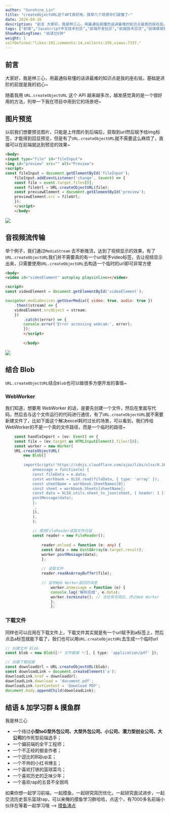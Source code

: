 ```yaml
---
author: "Sunshine_Lin"
title: "createObjectURL这个API真好用，我举几个场景你们就懂了~"
date: 2024-04-16
description: "前言 大家好，我是林三心，用最通俗易懂的话讲最难的知识点是我的座右铭，基础是进阶的前提是我的初心~ 随着我用 URLcreateObjectURL 这个 API 越来越多次，越发感觉真的是一个很好用"
tags: ["前端","JavaScript中文技术社区","前端开发社区","前端技术交流","前端框架教程","JavaScript 学习资源","CSS 技巧与最佳实践","HTML5 最新动态","前端工程师职业发展","开源前端项目","前端技术趋势"]
ShowReadingTime: "阅读3分钟"
weight: 1
selfDefined:"likes:191,comments:14,collects:295,views:7337,"
---
```

前言
--

大家好，我是林三心，用最通俗易懂的话讲最难的知识点是我的座右铭，基础是进阶的前提是我的初心~

随着我用 `URL.createObjectURL` 这个 API 越来越多次，越发感觉真的是一个很好用的方法，列举一下我在项目中用到它的场景吧~

图片预览
----

以前我们想要预览图片，只能是上传图片到后端后，获取到url然后赋予给img标签，才能得到回显预览，但是有了`URL.createObjectURL`就不需要这么麻烦了，直接可以在前端就达到预览的效果~

```html
<body>
<input type="file" id="fileInput">
<img id="preview" src="" alt="Preview">
<script>
const fileInput = document.getElementById('fileInput');
    fileInput.addEventListener('change', (event) => {
    const file = event.target.files[0];
    const fileUrl = URL.createObjectURL(file);
    const previewElement = document.getElementById('preview');
    previewElement.src = fileUrl;
    });
    </script>
    </body>
```

![](/images/jueJin/5e1da7c7108d422.png)

音视频流传输
------

举个例子，我们通过`MediaStream` 去不断推流，达到了视频显示的效果，有了`URL.createObjectURL`我们并不需要真的有一个url赋予video标签，去让视频显示出来，只需要使用`URL.createObjectURL`去构造一个临时的url即可非常方便

```html
<body>
<video id="videoElement" autoplay playsinline></video>

<script>
const videoElement = document.getElementById('videoElement');

navigator.mediaDevices.getUserMedia({ video: true, audio: true })
    .then((stream) => {
    videoElement.srcObject = stream;
    })
        .catch((error) => {
        console.error('Error accessing webcam:', error);
        });
        </script>
        
        </body>
```

![](/images/jueJin/ae1a68e0ce03446.png)

结合 Blob
-------

`URL.createObjectURL`结合`Blob`也可以做很多方便开发的事情~

### WebWorker

我们知道，想要用 WebWorker 的话，是要先创建一个文件，然后在里面写代码，然后去与这个文件运行的代码进行通信，有了`URL.createObjectURL`就不需要新建文件了，比如下面这个解决excel耗时过长的场景，可以看到，我们传给WebWorker的不是一个真的文件路径，而是一个临时的路径~

```ts
    const handleImport = (ev: Event) => {
    const file = (ev.target as HTMLInputElement).files![0];
    const worker = new Worker(
    URL.createObjectURL(
        new Blob([
        `
        importScripts('https://cdnjs.cloudflare.com/ajax/libs/xlsx/0.16.4/xlsx.full.min.js');
            onmessage = function(e) {
            const fileData = e.data;
            const workbook = XLSX.read(fileData, { type: 'array' });
            const sheetName = workbook.SheetNames[0];
            const sheet = workbook.Sheets[sheetName];
            const data = XLSX.utils.sheet_to_json(sheet, { header: 1 });
            postMessage(data);
            };
            `,
            ]),
            ),
            );
            
            // 使用FileReader读取文件内容
            const reader = new FileReader();
            
                reader.onload = function (e: any) {
                const data = new Uint8Array(e.target.result);
                worker.postMessage(data);
                };
                
                // 读取文件
                reader.readAsArrayBuffer(file);
                
                // 监听Web Worker返回的消息
                    worker.onmessage = function (e) {
                    console.log('解析完成', e.data);
                    worker.terminate(); // 当任务完成后，终止Web Worker
                    };
                    };
```

### 下载文件

同样也可以应用在下载文件上，下载文件其实就是有一个url赋予到a标签上，然后点击a标签就能下载了，我们也可以用`URL.createObjectURL`去生成一个临时url

```ts
// 创建文件 Blob
const blob = new Blob([/* 文件数据 */], { type: 'application/pdf' });

// 创建下载链接
const downloadUrl = URL.createObjectURL(blob);
const downloadLink = document.createElement('a');
downloadLink.href = downloadUrl;
downloadLink.download = 'document.pdf';
downloadLink.textContent = 'Download PDF';
document.body.appendChild(downloadLink);
```

结语 & 加学习群 & 摸鱼群
---------------

我是林三心

*   一个待过**小型toG型外包公司、大型外包公司、小公司、潜力型创业公司、大公司**的作死型前端选手；
*   一个偏前端的全干工程师；
*   一个不正经的掘金作者；
*   一个逗比的B站up主；
*   一个不帅的小红书博主；
*   一个喜欢打铁的篮球菜鸟；
*   一个喜欢历史的乏味少年；
*   一个喜欢rap的五音不全弱鸡

如果你想一起学习前端，一起摸鱼，一起研究简历优化，一起研究面试进步，一起交流历史音乐篮球rap，可以来俺的摸鱼学习群哈哈，点这个，有7000多名前端小伙伴在等着一起学习哦 --> [摸鱼沸点](https://juejin.cn/pin/7035153948126216206 "https://juejin.cn/pin/7035153948126216206")